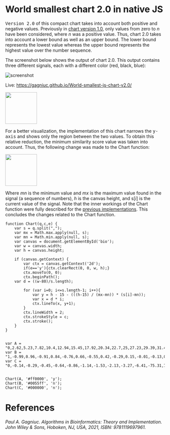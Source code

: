 # World smallest chart 2.0 in native JS

<kbd>Version 2.0</kbd> of this compact chart takes into account both positive and negative values. Previously in [chart version 1.0](https://github.com/Gagniuc/World-smallest-js-chart-v1.0), only values from zero to <i>n</i> have been considered, where <i>n</i> was a positive value. Thus, chart 2.0 takes into account a lower bound as well as an upper bound. The lower bound represents the lowest value whereas the upper bound represents the highest value over the number sequence. 

The screenshot below shows the output of chart 2.0. This output contains three different signals, each with a different color (red, black, blue):

![screenshot](https://github.com/Gagniuc/World-smallest-js-chart-v2.0/blob/main/img/chart.png?raw=true)

Live: https://gagniuc.github.io/World-smallest-js-chart-v2.0/

<img src="https://github.com/Gagniuc/World-smallest-js-chart-v2.0/blob/main/img/x.png?raw=true" height="100">

For a better visualization, the implementation of this chart narrows the <kbd>y-axis</kbd> and shows only the region between the two values. To obtain this relative reduction, the minimum similarity score value was taken into account. Thus, the following change was made to the Chart function:

<img src="https://github.com/Gagniuc/World-smallest-js-chart-v2.0/blob/main/img/ylu.png?raw=true" height="100">

Where <i>mn</i> is the minimum value and <i>mx</i> is the maximum value found in the signal (a sequence of numbers), <i>h</i> is the canvas height, and s[<i>i</i>] is the current value of the signal. Note that the inner workings of the Chart function were fully described for the [previous implementations](https://github.com/Gagniuc/World-smallest-js-chart-v1.0). This concludes the changes related to the Chart function.

```
function Chart(q,c,e) {
    var s = q.split(",");
    var mx = Math.max.apply(null, s);
    var mn = Math.min.apply(null, s);
    var canvas = document.getElementById('bio');
    var w = canvas.width;
    var h = canvas.height;
    
    if (canvas.getContext) {
        var ctx = canvas.getContext('2d');
        if(e=='y'){ctx.clearRect(0, 0, w, h);}
        ctx.moveTo(0, 0);
        ctx.beginPath();
	var d = ((w-80)/s.length);
		
        for (var i=0; i<=s.length-1; i++){
            var y = h - 15 - (((h-15) / (mx-mn)) * (s[i]-mn));
            var x = d * i;
            ctx.lineTo(x, y+1);
        }
        ctx.lineWidth = 2;
        ctx.strokeStyle = c;
        ctx.stroke();
    }
}
```


```

var A = "0,2.62,5.23,7.82,10.4,12.94,15.45,17.92,20.34,22.7,25,27.23,29.39,31.47,33.46,35.36,37.16,38.86,40.45,41.93,43.3,44.55,45.68,46.68,47.55,48.3,48.91,49.38,49.73,49.93,50,49.93,49.73,49.38,48.91,48.3,47.55,46.68,45.68,44.55,43.3,41.93,40.45,38.86,37.16,35.36,33.46,31.47,29.39,27.23,25,22.7,20.34,17.92,15.45,12.94,10.4,7.82,5.23,2.62,0,-2.62,-5.23,-7.82,-10.4,-12.94,-15.45,-17.92,-20.34,-22.7,-25,-27.23,-29.39,-31.47,-33.46,-35.36,-37.16,-38.86,-40.45,-41.93,-43.3,-44.55,-45.68,-46.68,-47.55,-48.3,-48.91,-49.38,-49.73,-49.93,-50,-49.93,-49.73,-49.38,-48.91,-48.3,-47.55,-46.68,-45.68,-44.55,-43.3,-41.93,-40.45,-38.86,-37.16,-35.36,-33.46,-31.47,-29.39,-27.23,-25,-22.7,-20.34,-17.92,-15.45,-12.94,-10.4,-7.82,-5.23,-2.62,0";
var B = "1,-0.99,0.96,-0.91,0.84,-0.76,0.66,-0.55,0.42,-0.29,0.15,-0.01,-0.13,0.27,-0.4,0.53,-0.64,0.74,-0.83,0.9,-0.95,0.99,-1,0.99,-0.97,0.92,-0.86,0.78,-0.68,0.57,-0.45,0.32,-0.18,0.04,0.1,-0.24,0.38,-0.5,0.62,-0.72,0.81,-0.89,0.94,-0.98,1,-1,0.97,-0.93,0.87,-0.79,0.7,-0.59,0.47,-0.34,0.21,-0.07,-0.08,0.22,-0.35,0.48,-0.6,0.71,-0.8,0.88,-0.93,0.98,-1,1,-0.98,0.94,-0.88,0.81,-0.72,0.61,-0.49,0.37,-0.23,0.09,0.05,-0.19,0.33,-0.46,0.58,-0.69,0.78,-0.86,0.93,-0.97,0.99,-1,0.98,-0.95,0.9,-0.82,0.74,-0.63,0.52,-0.39,0.26,-0.12,-0.02,0.16,-0.3,0.43,-0.56,0.67,-0.77,0.85,-0.91,0.96,-0.99,1,-0.99,0.96,-0.91,0.84,-0.75,0.65,-0.54,0.42,-0.28";
var C = "0,-0.14,-0.29,-0.45,-0.64,-0.86,-1.14,-1.53,-2.13,-3.27,-6.41,-75.31,7.75,3.61,2.29,1.62,1.2,0.9,0.67,0.48,0.32,0.17,0.03,-0.12,-0.26,-0.42,-0.6,-0.81,-1.08,-1.44,-2,-2.99,-5.45,-25.09,9.79,4.03,2.47,1.72,1.27,0.95,0.71,0.52,0.35,0.2,0.05,-0.09,-0.23,-0.39,-0.56,-0.77,-1.02,-1.36,-1.87,-2.74,-4.74,-15.04,13.27,4.54,2.67,1.83,1.34";


Chart(A, '#ff0000', 'y');
Chart(B, '#0055ff', 'n');
Chart(C, '#000000', 'n');
```

# References

<i>Paul A. Gagniuc. Algorithms in Bioinformatics: Theory and Implementation. John Wiley & Sons, Hoboken, NJ, USA, 2021, ISBN: 9781119697961.</i>


